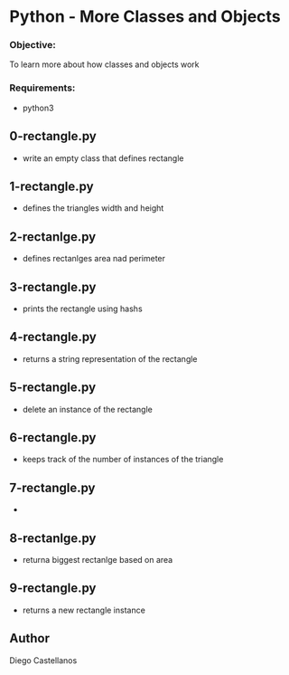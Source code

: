 # Python - More Classes and Objects

### Objective:
To learn more about how classes and objects work

### Requirements:
* python3

## 0-rectangle.py
* write an empty class that defines rectangle

## 1-rectangle.py
* defines the triangles width and height

## 2-rectanlge.py
* defines rectanlges area nad perimeter

## 3-rectangle.py
* prints the rectangle using hashs

## 4-rectangle.py
* returns a string representation of the rectangle

## 5-rectangle.py
* delete an instance of the rectangle

## 6-rectangle.py
* keeps track of the number of instances of the triangle

## 7-rectangle.py
* 

## 8-rectanlge.py
* returna biggest rectanlge based on area

## 9-rectangle.py
* returns a new rectangle instance
## Author
Diego Castellanos
